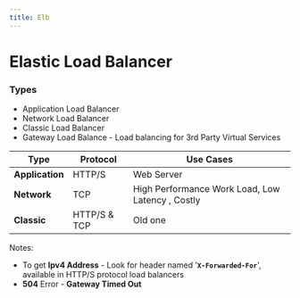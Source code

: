 ```yaml
---
title: Elb
---
```


# Elastic Load Balancer

### Types 
- Application Load Balancer
- Network Load Balancer
- Classic Load Balancer
- Gateway Load Balance - Load balancing for 3rd Party Virtual Services

| Type            | Protocol | Use Cases                  |
| --------------- | -------- | -------------------------- |
| **Application** | HTTP/S   | Web Server                 |
| **Network**     | TCP      | High Performance Work Load, Low Latency , Costly |
| **Classic**     | HTTP/S & TCP |        Old one                    |
 


Notes: 

- To get **Ipv4 Address** - Look for header named '**`X-Forwarded-For`**', available in HTTP/S protocol load balancers
- **504** Error - **Gateway Timed Out**  
